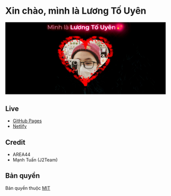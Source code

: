 # Xin chào, mình là Lương Tố Uyên

![Banner](banner.jpeg)

## Live

- [GitHub Pages](https://area44-stack.github.io/minhlauyen)
- [Netlify](https://minhlauyen.netlify.app)


## Credit

- AREA44
- Mạnh Tuấn (J2Team)

## Bản quyền

Bản quyền thuộc [MIT](LICENSE)
